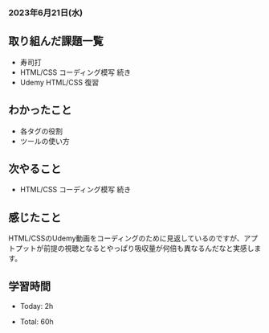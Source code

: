 ### 2023年6月21日(水)

## 取り組んだ課題一覧

- 寿司打
- HTML/CSS コーディング模写 続き
- Udemy HTML/CSS 復習

## わかったこと

- 各タグの役割
- ツールの使い方

## 次やること

- HTML/CSS コーディング模写 続き

## 感じたこと

HTML/CSSのUdemy動画をコーディングのために見返しているのですが、アプトプットが前提の視聴となるとやっぱり吸収量が何倍も異なるんだなと実感します。

## 学習時間

- Today: 2h

- Total: 60h

